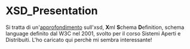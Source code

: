 # XSD_Presentation

Si tratta di un'[approfondimento](https://github.com/lucabartoli96/XSD_Presentation/blob/master/presentazione.pdf) sull'xsd, **X**ml **S**chema **D**efinition, schema language definito dal W3C nel 2001, svolto per il corso Sistemi Aperti e Distribuiti. L'ho caricato qui perchè mi sembra interessante!

